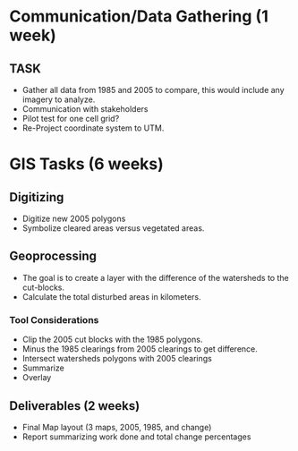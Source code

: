 

# Communication/Data Gathering (1 week)

## TASK

- Gather all data from 1985 and 2005 to compare, this would include any imagery to analyze.
- Communication with stakeholders
- Pilot test for one cell grid?
- Re-Project coordinate system to UTM.

# GIS Tasks (6 weeks)

## Digitizing 

- Digitize new 2005 polygons
- Symbolize cleared areas versus vegetated areas.

## Geoprocessing 

- The goal is to create a layer with the difference of the watersheds to the cut-blocks.
- Calculate the total disturbed areas in kilometers.

### Tool Considerations

- Clip the 2005 cut blocks with the 1985 polygons.
- Minus the 1985 clearings from 2005 clearings to get difference.
- Intersect watersheds polygons with 2005 clearings
- Summarize 
- Overlay

## Deliverables (2 weeks)

- Final Map layout (3 maps, 2005, 1985, and change)
- Report summarizing work done and total change percentages

